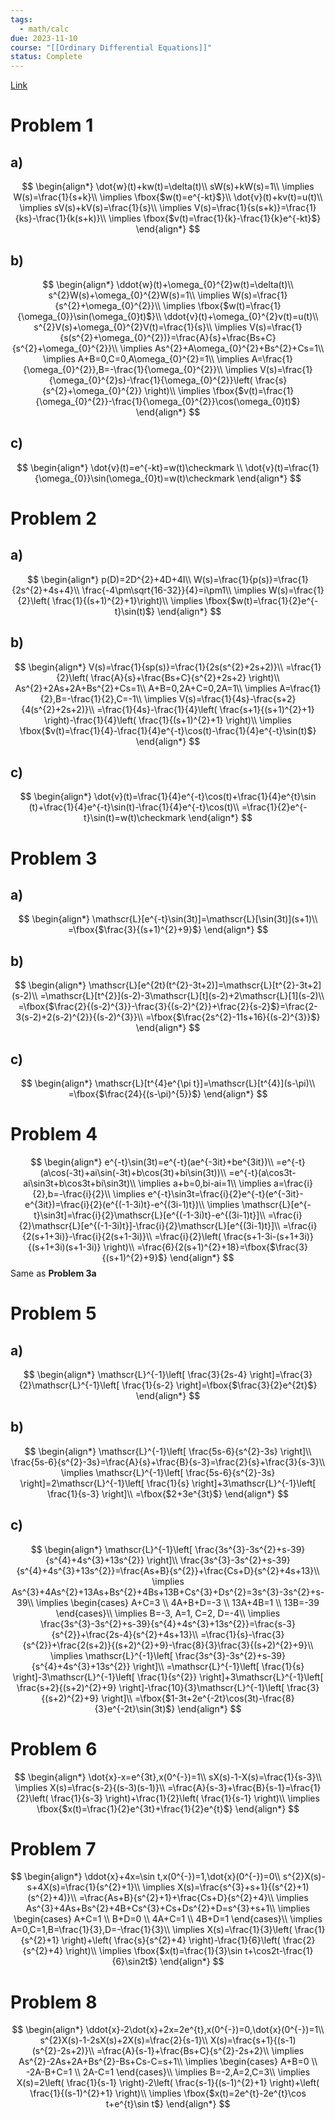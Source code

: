 ```yaml
---
tags:
  - math/calc
due: 2023-11-10
course: "[[Ordinary Differential Equations]]"
status: Complete
---
```

[Link](http://math.rwinters.com/E21c/homework/PS9-2023.pdf)
# Problem 1
## a)
$$
\begin{align*}
\dot{w}(t)+kw(t)=\delta(t)\\
sW(s)+kW(s)=1\\
\implies W(s)=\frac{1}{s+k}\\
\implies \fbox{$w(t)=e^{-kt}$}\\
\dot{v}(t)+kv(t)=u(t)\\
\implies sV(s)+kV(s)=\frac{1}{s}\\
\implies V(s)=\frac{1}{s(s+k)}=\frac{1}{ks}-\frac{1}{k(s+k)}\\
\implies \fbox{$v(t)=\frac{1}{k}-\frac{1}{k}e^{-kt}$}
\end{align*}
$$
## b)
$$
\begin{align*}
\ddot{w}(t)+\omega_{0}^{2}w(t)=\delta(t)\\
s^{2}W(s)+\omega_{0}^{2}W(s)=1\\
\implies W(s)=\frac{1}{s^{2}+\omega_{0}^{2}}\\
\implies \fbox{$w(t)=\frac{1}{\omega_{0}}\sin(\omega_{0}t)$}\\
\ddot{v}(t)+\omega_{0}^{2}v(t)=u(t)\\
s^{2}V(s)+\omega_{0}^{2}V(t)=\frac{1}{s}\\
\implies V(s)=\frac{1}{s(s^{2}+\omega_{0}^{2})}=\frac{A}{s}+\frac{Bs+C}{s^{2}+\omega_{0}^{2}}\\
\implies As^{2}+A\omega_{0}^{2}+Bs^{2}+Cs=1\\
\implies A+B=0,C=0,A\omega_{0}^{2}=1\\
\implies A=\frac{1}{\omega_{0}^{2}},B=-\frac{1}{\omega_{0}^{2}}\\
\implies V(s)=\frac{1}{\omega_{0}^{2}s}-\frac{1}{\omega_{0}^{2}}\left( \frac{s}{s^{2}+\omega_{0}^{2}} \right)\\
\implies \fbox{$v(t)=\frac{1}{\omega_{0}^{2}}-\frac{1}{\omega_{0}^{2}}\cos(\omega_{0}t)$}
\end{align*}
$$
## c)
$$
\begin{align*}
\dot{v}(t)=e^{-kt}=w(t)\checkmark \\
\dot{v}(t)=\frac{1}{\omega_{0}}\sin(\omega_{0}t)=w(t)\checkmark
\end{align*}
$$
# Problem 2
## a)
$$
\begin{align*}
p(D)=2D^{2}+4D+4I\\
W(s)=\frac{1}{p(s)}=\frac{1}{2s^{2}+4s+4}\\
\frac{-4\pm\sqrt{16-32}}{4}=i\pm1\\
\implies W(s)=\frac{1}{2}\left( \frac{1}{(s+1)^{2}+1}\right)\\
\implies \fbox{$w(t)=\frac{1}{2}e^{-t}\sin(t)$}
\end{align*}
$$
## b)
$$
\begin{align*}
V(s)=\frac{1}{sp(s)}=\frac{1}{2s(s^{2}+2s+2)}\\
=\frac{1}{2}\left( \frac{A}{s}+\frac{Bs+C}{s^{2}+2s+2} \right)\\
As^{2}+2As+2A+Bs^{2}+Cs=1\\
A+B=0,2A+C=0,2A=1\\
\implies A=\frac{1}{2},B=-\frac{1}{2},C=-1\\
\implies V(s)=\frac{1}{4s}-\frac{s+2}{4(s^{2}+2s+2)}\\
=\frac{1}{4s}-\frac{1}{4}\left( \frac{s+1}{(s+1)^{2}+1} \right)-\frac{1}{4}\left( \frac{1}{(s+1)^{2}+1} \right)\\
\implies \fbox{$v(t)=\frac{1}{4}-\frac{1}{4}e^{-t}\cos(t)-\frac{1}{4}e^{-t}\sin(t)$}
\end{align*}
$$
## c)
$$
\begin{align*}
\dot{v}(t)=\frac{1}{4}e^{-t}\cos(t)+\frac{1}{4}e^{t}\sin (t)+\frac{1}{4}e^{-t}\sin(t)-\frac{1}{4}e^{-t}\cos(t)\\
=\frac{1}{2}e^{-t}\sin(t)=w(t)\checkmark
\end{align*}
$$
# Problem 3
## a)
$$
\begin{align*}
\mathscr{L}[e^{-t}\sin(3t)]=\mathscr{L}[\sin(3t)](s+1)\\
=\fbox{$\frac{3}{(s+1)^{2}+9}$}
\end{align*}
$$
## b)
$$
\begin{align*}
\mathscr{L}[e^{2t}(t^{2}-3t+2)]=\mathscr{L}[t^{2}-3t+2](s-2)\\
=\mathscr{L}[t^{2}](s-2)-3\mathscr{L}[t](s-2)+2\mathscr{L}[1](s-2)\\
=\fbox{$\frac{2}{(s-2)^{3}}-\frac{3}{(s-2)^{2}}+\frac{2}{s-2}$}=\frac{2-3(s-2)+2(s-2)^{2}}{(s-2)^{3}}\\
=\fbox{$\frac{2s^{2}-11s+16}{(s-2)^{3}}$}
\end{align*}
$$
## c)
$$
\begin{align*}
\mathscr{L}[t^{4}e^{\pi t}]=\mathscr{L}[t^{4}](s-\pi)\\
=\fbox{$\frac{24}{(s-\pi)^{5}}$}
\end{align*}
$$
# Problem 4
$$
\begin{align*}
e^{-t}\sin(3t)=e^{-t}(ae^{-3it}+be^{3it})\\
=e^{-t}(a\cos(-3t)+ai\sin(-3t)+b\cos(3t)+bi\sin(3t))\\
=e^{-t}(a\cos3t-ai\sin3t+b\cos3t+bi\sin3t)\\
\implies a+b=0,bi-ai=1\\
\implies a=\frac{i}{2},b=-\frac{i}{2}\\
\implies e^{-t}\sin3t=\frac{i}{2}e^{-t}(e^{-3it}-e^{3it})=\frac{i}{2}(e^{(-1-3i)t}-e^{(3i-1)t})\\
\implies \mathscr{L}[e^{-t}\sin3t]=\frac{i}{2}\mathscr{L}[e^{(-1-3i)t}-e^{(3i-1)t}]\\
=\frac{i}{2}\mathscr{L}[e^{(-1-3i)t}]-\frac{i}{2}\mathscr{L}[e^{(3i-1)t}]\\
=\frac{i}{2(s+1+3i)}-\frac{i}{2(s+1-3i)}\\
=\frac{i}{2}\left( \frac{s+1-3i-(s+1+3i)}{(s+1+3i)(s+1-3i)} \right)\\
=\frac{6}{2(s+1)^{2}+18}=\fbox{$\frac{3}{(s+1)^{2}+9}$}
\end{align*}
$$
Same as **Problem 3a**
# Problem 5
## a)
$$
\begin{align*}
\mathscr{L}^{-1}\left[ \frac{3}{2s-4} \right]=\frac{3}{2}\mathscr{L}^{-1}\left[ \frac{1}{s-2} \right]=\fbox{$\frac{3}{2}e^{2t}$}
\end{align*}
$$
## b)
$$
\begin{align*}
\mathscr{L}^{-1}\left[ \frac{5s-6}{s^{2}-3s} \right]\\
\frac{5s-6}{s^{2}-3s}=\frac{A}{s}+\frac{B}{s-3}=\frac{2}{s}+\frac{3}{s-3}\\
\implies \mathscr{L}^{-1}\left[ \frac{5s-6}{s^{2}-3s} \right]=2\mathscr{L}^{-1}\left[ \frac{1}{s} \right]+3\mathscr{L}^{-1}\left[ \frac{1}{s-3} \right]\\
=\fbox{$2+3e^{3t}$}
\end{align*}
$$
## c)
$$
\begin{align*}
\mathscr{L}^{-1}\left[ \frac{3s^{3}-3s^{2}+s-39}{s^{4}+4s^{3}+13s^{2}} \right]\\
\frac{3s^{3}-3s^{2}+s-39}{s^{4}+4s^{3}+13s^{2}}=\frac{As+B}{s^{2}}+\frac{Cs+D}{s^{2}+4s+13}\\
\implies As^{3}+4As^{2}+13As+Bs^{2}+4Bs+13B+Cs^{3}+Ds^{2}=3s^{3}-3s^{2}+s-39\\
\implies \begin{cases}
A+C=3 \\
4A+B+D=-3 \\
13A+4B=1 \\
13B=-39
\end{cases}\\
\implies B=-3, A=1, C=2, D=-4\\
\implies \frac{3s^{3}-3s^{2}+s-39}{s^{4}+4s^{3}+13s^{2}}=\frac{s-3}{s^{2}}+\frac{2s-4}{s^{2}+4s+13}\\
=\frac{1}{s}-\frac{3}{s^{2}}+\frac{2(s+2)}{(s+2)^{2}+9}-\frac{8}{3}\frac{3}{(s+2)^{2}+9}\\
\implies \mathscr{L}^{-1}\left[ \frac{3s^{3}-3s^{2}+s-39}{s^{4}+4s^{3}+13s^{2}} \right]\\
=\mathscr{L}^{-1}\left[ \frac{1}{s} \right]-3\mathscr{L}^{-1}\left[ \frac{1}{s^{2}} \right]+3\mathscr{L}^{-1}\left[ \frac{s+2}{(s+2)^{2}+9} \right]-\frac{10}{3}\mathscr{L}^{-1}\left[ \frac{3}{(s+2)^{2}+9} \right]\\
=\fbox{$1-3t+2e^{-2t}\cos(3t)-\frac{8}{3}e^{-2t}\sin(3t)$}
\end{align*}
$$
# Problem 6
$$
\begin{align*}
\dot{x}-x=e^{3t},x(0^{-})=1\\
sX(s)-1-X(s)=\frac{1}{s-3}\\
\implies X(s)=\frac{s-2}{(s-3)(s-1)}\\
=\frac{A}{s-3}+\frac{B}{s-1}=\frac{1}{2}\left( \frac{1}{s-3} \right)+\frac{1}{2}\left( \frac{1}{s-1} \right)\\
\implies \fbox{$x(t)=\frac{1}{2}e^{3t}+\frac{1}{2}e^{t}$}
\end{align*}
$$
# Problem 7
$$
\begin{align*}
\ddot{x}+4x=\sin t,x(0^{-})=1,\dot{x}(0^{-})=0\\
s^{2}X(s)-s+4X(s)=\frac{1}{s^{2}+1}\\
\implies X(s)=\frac{s^{3}+s+1}{(s^{2}+1)(s^{2}+4)}\\
=\frac{As+B}{s^{2}+1}+\frac{Cs+D}{s^{2}+4}\\
\implies As^{3}+4As+Bs^{2}+4B+Cs^{3}+Cs+Ds^{2}+D=s^{3}+s+1\\
\implies \begin{cases}
A+C=1 \\
B+D=0 \\
4A+C=1 \\
4B+D=1
\end{cases}\\
\implies A=0,C=1,B=\frac{1}{3},D=-\frac{1}{3}\\
\implies X(s)=\frac{1}{3}\left( \frac{1}{s^{2}+1} \right)+\left( \frac{s}{s^{2}+4} \right)-\frac{1}{6}\left( \frac{2}{s^{2}+4} \right)\\
\implies \fbox{$x(t)=\frac{1}{3}\sin t+\cos2t-\frac{1}{6}\sin2t$}
\end{align*}
$$
# Problem 8
$$
\begin{align*}
\ddot{x}-2\dot{x}+2x=2e^{t},x(0^{-})=0,\dot{x}(0^{-})=1\\
s^{2}X(s)-1-2sX(s)+2X(s)=\frac{2}{s-1}\\
X(s)=\frac{s+1}{(s-1)(s^{2}-2s+2)}\\
=\frac{A}{s-1}+\frac{Bs+C}{s^{2}-2s+2}\\
\implies As^{2}-2As+2A+Bs^{2}-Bs+Cs-C=s+1\\
\implies \begin{cases}
A+B=0 \\
-2A-B+C=1 \\
2A-C=1
\end{cases}\\
\implies B=-2,A=2,C=3\\
\implies X(s)=2\left( \frac{1}{s-1} \right)-2\left( \frac{s-1}{(s-1)^{2}+1} \right)+\left( \frac{1}{(s-1)^{2}+1} \right)\\
\implies \fbox{$x(t)=2e^{t}-2e^{t}\cos t+e^{t}\sin t$}
\end{align*}
$$